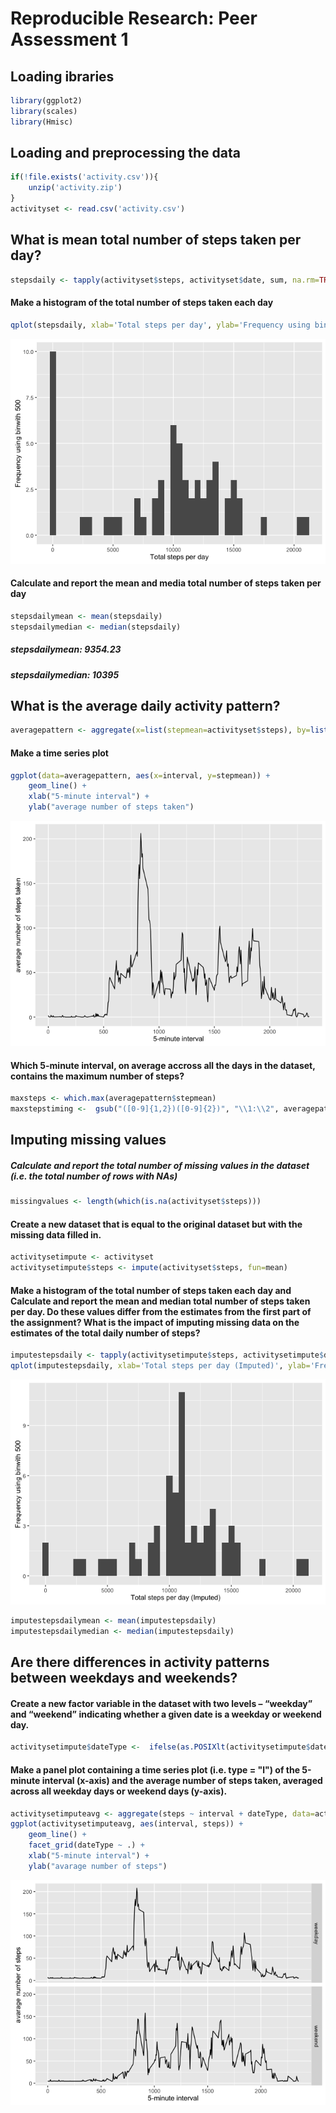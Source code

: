 # Reproducible Research: Peer Assessment 1

## Loading ibraries


```r
library(ggplot2)
library(scales)
library(Hmisc)
```

## Loading and preprocessing the data


```r
if(!file.exists('activity.csv')){
    unzip('activity.zip')
}
activityset <- read.csv('activity.csv')
```

## What is mean total number of steps taken per day?


```r
stepsdaily <- tapply(activityset$steps, activityset$date, sum, na.rm=TRUE)
```

#### Make a histogram of the total number of steps taken each day


```r
qplot(stepsdaily, xlab='Total steps per day', ylab='Frequency using binwith 500', binwidth=500)
```

![](PA1_template_files/figure-html/unnamed-chunk-4-1.png)<!-- -->

#### Calculate and report the mean and media total number of steps taken per day


```r
stepsdailymean <- mean(stepsdaily)
stepsdailymedian <- median(stepsdaily)
```
##### stepsdailymean: 9354.23
##### stepsdailymedian: 10395

## What is the average daily activity pattern?


```r
averagepattern <- aggregate(x=list(stepmean=activityset$steps), by=list(interval=activityset$interval), FUN=mean, na.rm=TRUE)
```

#### Make a time series plot


```r
ggplot(data=averagepattern, aes(x=interval, y=stepmean)) +
    geom_line() +
    xlab("5-minute interval") +
    ylab("average number of steps taken") 
```

![](PA1_template_files/figure-html/unnamed-chunk-7-1.png)<!-- -->

#### Which 5-minute interval, on average accross all the days in the dataset, contains the maximum number of steps?


```r
maxsteps <- which.max(averagepattern$stepmean)
maxstepstiming <-  gsub("([0-9]{1,2})([0-9]{2})", "\\1:\\2", averagepattern[maxsteps,'interval'])
```

## Imputing missing values

##### Calculate and report the total number of missing values in the dataset (i.e. the total number of rows with NAs)


```r
missingvalues <- length(which(is.na(activityset$steps)))
```

#### Create a new dataset that is equal to the original dataset but with the missing data filled in.


```r
activitysetimpute <- activityset
activitysetimpute$steps <- impute(activityset$steps, fun=mean)
```

#### Make a histogram of the total number of steps taken each day and Calculate and report the mean and median total number of steps taken per day. Do these values differ from the estimates from the first part of the assignment? What is the impact of imputing missing data on the estimates of the total daily number of steps?


```r
imputestepsdaily <- tapply(activitysetimpute$steps, activitysetimpute$date, sum)
qplot(imputestepsdaily, xlab='Total steps per day (Imputed)', ylab='Frequency using binwith 500', binwidth=500)
```

![](PA1_template_files/figure-html/unnamed-chunk-11-1.png)<!-- -->

```r
imputestepsdailymean <- mean(imputestepsdaily)
imputestepsdailymedian <- median(imputestepsdaily)
```

## Are there differences in activity patterns between weekdays and weekends?

#### Create a new factor variable in the dataset with two levels – “weekday” and “weekend” indicating whether a given date is a weekday or weekend day.


```r
activitysetimpute$dateType <-  ifelse(as.POSIXlt(activitysetimpute$date)$wday %in% c(0,6), 'weekend', 'weekday')
```

#### Make a panel plot containing a time series plot (i.e. type = "l") of the 5-minute interval (x-axis) and the average number of steps taken, averaged across all weekday days or weekend days (y-axis).


```r
activitysetimputeavg <- aggregate(steps ~ interval + dateType, data=activitysetimpute, mean)
ggplot(activitysetimputeavg, aes(interval, steps)) + 
    geom_line() + 
    facet_grid(dateType ~ .) +
    xlab("5-minute interval") + 
    ylab("avarage number of steps")
```

![](PA1_template_files/figure-html/unnamed-chunk-13-1.png)<!-- -->
